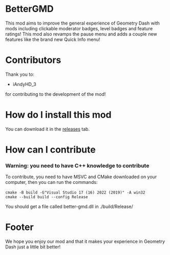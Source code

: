 # BetterGMD
This mod aims to improve the general experience of Geometry Dash with mods including clickable moderator badges, level badges and feature ratings! This mod also revamps the pause menu and adds a couple new features like the brand new Quick Info menu!

# Contributors
Thank you to:<br>
- iAndyHD_3

for contributing to the development of the mod!

# How do I install this mod
You can download it in the [releases](https://github.com/MikaKC/FutureDash/releases/latest) tab.

# How can I contribute
### Warning: you need to have C++ knowledge to contribute
To contribute, you need to have MSVC and CMake downloaded on your computer, then you can run the commands:<br><br>
```cmake -B build -G"Visual Studio 17 (16) 2022 (2019)" -A win32```<br>
```cmake --build build --config Release```

You should get a file called better-gmd.dll in ./build/Release/

# Footer
We hope you enjoy our mod and that it makes your experience in Geometry Dash just a little bit better!
